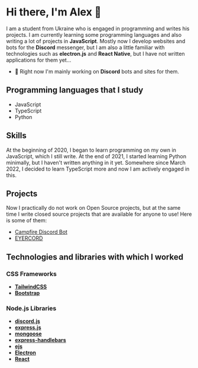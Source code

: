 # Hi there, I'm Alex 👋

I am a student from Ukraine who is engaged in programming and writes his projects. I am currently learning some programming languages and also writing a lot of projects in **JavaScript**. Mostly now I develop websites and bots for the **Discord** messenger, but I am also a little familiar with technologies such as **electron.js** and **React Native**, but I have not written applications for them yet...


- 🔭 Right now I'm mainly working on **Discord** bots and sites for them.

## Programming languages that I study
- JavaScript
- TypeScript
- Python

## Skills
At the beginning of 2020, I began to learn programming on my own in JavaScript, which I still write. At the end of 2021, I started learning Python minimally, but I haven't written anything in it yet. Somewhere since March 2022, I decided to learn TypeScript more and now I am actively engaged in this.

## Projects
Now I practically do not work on Open Source projects, but at the same time I write closed source projects that are available for anyone to use! Here is some of them:
- [Campfire Discord Bot](https://campfire.eyercord.com/)
- [EYERCORD](https://eyercord.com)

## Technologies and libraries with which I worked
### CSS Frameworks
- [**TailwindCSS**](https://github.com/tailwindlabs/tailwindcss)
- [**Bootstrap**](https://github.com/twbs/bootstrap)
### Node.js Libraries
- [**discord.js**](https://github.com/discordjs/discord.js)
- [**express.js**](https://github.com/expressjs/express)
- [**mongoose**](https://github.com/Automattic/mongoose)
- [**express-handlebars**](https://github.com/ericf/express-handlebars)
- [**ejs**](https://github.com/mde/ejs)
- [**Electron**](https://github.com/electron/electron)
- [**React**](https://github.com/facebook/react)

<!--

Here are some ideas to get you started:

- 🔭 I’m currently working on ...
- 🌱 I’m currently learning ...
- 👯 I’m looking to collaborate on ...
- 🤔 I’m looking for help with ...
- 💬 Ask me about ...
- 📫 How to reach me: ...
- 😄 Pronouns: ...
- ⚡ Fun fact: ...
-->
